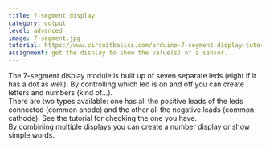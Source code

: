 ```yaml
---
title: 7-segment display
category: output
level: advanced
image: 7-segment.jpg
tutorial: https://www.circuitbasics.com/arduino-7-segment-display-tutorial/
assignment: get the display to show the value(s) of a sensor.
---
```

The 7-segment display module is built up of seven separate leds (eight if it has a dot as well). By controlling which led is on and off you can create letters and numbers (kind of...).   
There are two types available: one has all the positive leads of the leds connected (common anode) and the other all the negative leads (common cathode). See the tutorial for checking the one you have.  
By combining multiple displays you can create a number display or show simple words.
